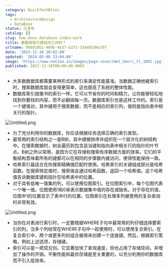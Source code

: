 ```yaml
---
category: QuickTechBites
tags:
  - ArchitectureDesign
  - DataBase
status: 已发布
catalog: []
slug: how-does-database-index-work
title: 数据库索引是如何工作的？
urlname: 068d18b1-489b-4e37-b172-33e892d6a70f
date: '2023-12-10 20:02:00'
updated: '2024-05-08 23:04:00'
image: 'https://www.notion.so/images/page-cover/met_henri_tl_1892.jpg'
published: 2022-12-10T08:00:00.000Z
---
```

- 大多数数据库都需要某种形式的索引来满足性能基准。当数据正确地被索引时，搜索数据库就会变得更简单，这也提高了系统的整体性能。
- 数据库索引就像书的索引一样。它可以节省你的时间和精力，让你能够轻松地找到你要找的内容，而不必翻阅每一页。数据库索引也是这样工作的。索引是一个键值对，其中键用于搜索数据，而不是相应的索引列，值则是指向表中相关行的指针。

![Untitled.png](https://prod-files-secure.s3.us-west-2.amazonaws.com/5d24fe63-e567-4804-86f9-9fdc62e13082/3e87f042-644d-48ab-9a58-227f3d930d71/Untitled.png?X-Amz-Algorithm=AWS4-HMAC-SHA256&X-Amz-Content-Sha256=UNSIGNED-PAYLOAD&X-Amz-Credential=ASIAZI2LB4667LKYFDXU%2F20250314%2Fus-west-2%2Fs3%2Faws4_request&X-Amz-Date=20250314T213543Z&X-Amz-Expires=3600&X-Amz-Security-Token=IQoJb3JpZ2luX2VjEK3%2F%2F%2F%2F%2F%2F%2F%2F%2F%2FwEaCXVzLXdlc3QtMiJHMEUCIQC8eR0B12l6%2B7hNXFlGZ%2FQ9e6lI4%2BkdZ6hnC4Oc40cGNQIgXwV9y%2Bsiqa69APUoCDf1%2Fg7%2F4zynaAl4ignQIT8A1J8qiAQI9v%2F%2F%2F%2F%2F%2F%2F%2F%2F%2FARAAGgw2Mzc0MjMxODM4MDUiDOrUstgvCTdCiwbwiyrcA2o5ZLJZm1vedXsMYRa%2FoovAla8d875Ugw9aBecSU0g7mB2WFcVyAMyH4mR4GuIUcD67wL0cb%2FyRTaHl6Jy6m9YY6tlxef6smZkKAUDGVFMcamwk5UftZsKhkhltCHKOnO3iYoU6W619fl3dc9vTO2FysG3iTA2Eccm7i9Lqir7oNzxZqcJZumEpPSvjT6T%2FVyPnDUUkTJpR1x%2FlqZE6gK%2BoJB%2FZtyffnivTtnr25J%2BPB3cpK7I45pMjpcsL9bKQcfr50Qr%2Bp%2FaeZslzwfQCdvEO4go8Ppys03oYz5ESNMPmo85GGmfU992rnczr9PFd6Q4WJNPS6SR6J9aqWVuLe6t58pXkhP6TekEfmcUBPCMWm3K%2FkicVCFpyhHPKNORGxRSRP8RRqgbqKwmgoGluFgY1QSDmF5hPJUfi4o7oRweoe1IS7XHPbn72MQ6KHa8vQiKjbimI6hG2cOoSyy2j7l6dWLtq4tTHdjrQf9OLD3msLky7u6Qe%2BhBIBmzB%2Bvhacu4oJ6m4b1aitAfSHZj2MbA9HoGpFQvLZtz9aW18soxp6RspbsLNO6S6cGMhHh4AE9Jig7JyugXDZs2TrD5Dx3zlAUwp9K0ZKe%2FxOuRX31bN2L01591uo%2B79IoE2MLqx0r4GOqUBemuz1y3XoaQxva6iU8d0o2YfakYbxMoN8qXWrxwF1mjcN06ScQM5F8cclW%2BTP06oUqDJ4Dlyoo7Ac9NJmobEoW4kP7%2Fntu9n7%2BPLOWM2d4kHMAjUFPfSrVcY1liUPdci%2B0Wh3syTcxZ0uFmgAI5qvFSa6I7l%2Bt0IrZ1hJ16E8qsONXtfJnWTv%2FWBPWVWw%2Fyhm2cbQvi9ltxoZLgweYqAfLVXiCzQ&X-Amz-Signature=37dc31b7e7246e9c403a29baa05a3e44dd8e56a013af04d7cea0ff796c7ee054&X-Amz-SignedHeaders=host&x-id=GetObject)

- 为了充分利用你的数据库，你应该根据任务选择正确的索引类型。
- 最常用的索引结构之一是B树，其中键被排序并组织在一个层次化的树结构中。在搜索数据时，树会遍历到包含适当键和指向表中相关行的指针的叶节点。B树之所以常用，是因为它在存储和搜索有序数据方面的效率。它们的平衡结构意味着所有的键都可以在相同的步骤数内被访问，使得性能保持一致。
- 哈希索引最适合在你搜索精确值匹配时使用。哈希索引的关键组成部分是哈希函数。在搜索特定值时，搜索值会通过哈希函数，返回一个哈希值。这个哈希值告诉数据库键和指针在哈希表中的位置。
- 对于具有低唯一值集的列，可以使用位图索引。在位图索引中，每个位图代表一个唯一值。位图使用1和0来表示数据集中值的存在或缺失。对于存在的值，位图中1的位置显示了表中行的位置。位图索引在处理多列被使用的复杂查询时非常有效。

![Untitled.png](https://prod-files-secure.s3.us-west-2.amazonaws.com/5d24fe63-e567-4804-86f9-9fdc62e13082/25e88b4a-737d-484e-85cc-b7fe2444aa3c/Untitled.png?X-Amz-Algorithm=AWS4-HMAC-SHA256&X-Amz-Content-Sha256=UNSIGNED-PAYLOAD&X-Amz-Credential=ASIAZI2LB4667LKYFDXU%2F20250314%2Fus-west-2%2Fs3%2Faws4_request&X-Amz-Date=20250314T213543Z&X-Amz-Expires=3600&X-Amz-Security-Token=IQoJb3JpZ2luX2VjEK3%2F%2F%2F%2F%2F%2F%2F%2F%2F%2FwEaCXVzLXdlc3QtMiJHMEUCIQC8eR0B12l6%2B7hNXFlGZ%2FQ9e6lI4%2BkdZ6hnC4Oc40cGNQIgXwV9y%2Bsiqa69APUoCDf1%2Fg7%2F4zynaAl4ignQIT8A1J8qiAQI9v%2F%2F%2F%2F%2F%2F%2F%2F%2F%2FARAAGgw2Mzc0MjMxODM4MDUiDOrUstgvCTdCiwbwiyrcA2o5ZLJZm1vedXsMYRa%2FoovAla8d875Ugw9aBecSU0g7mB2WFcVyAMyH4mR4GuIUcD67wL0cb%2FyRTaHl6Jy6m9YY6tlxef6smZkKAUDGVFMcamwk5UftZsKhkhltCHKOnO3iYoU6W619fl3dc9vTO2FysG3iTA2Eccm7i9Lqir7oNzxZqcJZumEpPSvjT6T%2FVyPnDUUkTJpR1x%2FlqZE6gK%2BoJB%2FZtyffnivTtnr25J%2BPB3cpK7I45pMjpcsL9bKQcfr50Qr%2Bp%2FaeZslzwfQCdvEO4go8Ppys03oYz5ESNMPmo85GGmfU992rnczr9PFd6Q4WJNPS6SR6J9aqWVuLe6t58pXkhP6TekEfmcUBPCMWm3K%2FkicVCFpyhHPKNORGxRSRP8RRqgbqKwmgoGluFgY1QSDmF5hPJUfi4o7oRweoe1IS7XHPbn72MQ6KHa8vQiKjbimI6hG2cOoSyy2j7l6dWLtq4tTHdjrQf9OLD3msLky7u6Qe%2BhBIBmzB%2Bvhacu4oJ6m4b1aitAfSHZj2MbA9HoGpFQvLZtz9aW18soxp6RspbsLNO6S6cGMhHh4AE9Jig7JyugXDZs2TrD5Dx3zlAUwp9K0ZKe%2FxOuRX31bN2L01591uo%2B79IoE2MLqx0r4GOqUBemuz1y3XoaQxva6iU8d0o2YfakYbxMoN8qXWrxwF1mjcN06ScQM5F8cclW%2BTP06oUqDJ4Dlyoo7Ac9NJmobEoW4kP7%2Fntu9n7%2BPLOWM2d4kHMAjUFPfSrVcY1liUPdci%2B0Wh3syTcxZ0uFmgAI5qvFSa6I7l%2Bt0IrZ1hJ16E8qsONXtfJnWTv%2FWBPWVWw%2Fyhm2cbQvi9ltxoZLgweYqAfLVXiCzQ&X-Amz-Signature=a98957a689dadd98e6050fcb5857d6ee6aa29f2c17a6c078fcc310ce1794f900&X-Amz-SignedHeaders=host&x-id=GetObject)

- 当你在对表进行索引时，一定要根据WHERE子句中最常用的列仔细选择要索引的列。当多个列经常在WHERE子句中一起使用时，可以使用复合索引。在复合索引中，两个或更多列的组合被用来创建一个连接键。然后，根据索引策略，例如上述选项，存储键。
- 索引可以是一把双刃剑。它显著加快了查询速度，但也占用了存储空间，并增加了操作的开销。平衡性能和最优存储是至关重要的，以充分利用你的数据库而不引入低效率。
